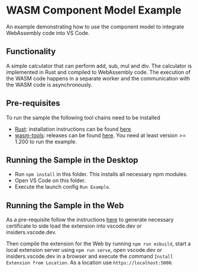 # WASM Component Model Example

An example demonstrating how to use the component model to integrate WebAssembly code into VS Code.

## Functionality

A simple calculator that can perform add, sub, mul and div. The calculator is implemented in Rust and compiled to WebAssembly code. The execution of the WASM code happens in a separate worker and the communication with the WASM code is asynchronously.

## Pre-requisites

To run the sample the following tool chains need to be installed

- [Rust](https://www.rust-lang.org/): installation instructions can be found [here](https://www.rust-lang.org/tools/install)
- [wasm-tools](https://github.com/bytecodealliance/wasm-tools): releases can be found [here](https://github.com/bytecodealliance/wasm-tools/releases). You need at least version >= 1.200 to run the example.

## Running the Sample in the Desktop

- Run `npm install` in this folder. This installs all necessary npm modules.
- Open VS Code on this folder.
- Execute the launch config `Run Example`.

## Running the Sample in the Web

As a pre-requisite follow the instructions [here](https://code.visualstudio.com/api/extension-guides/web-extensions#test-your-web-extension-in-vscode.dev) to generate necessary certificate to side load the extension into vscode.dev or insiders.vscode.dev.

Then compile the extension for the Web by running `npm run esbuild`, start a local extension server using `npm run serve`, open vscode.dev or insiders.vscode.dev in a browser and execute the command `Install Extension from Location`. As a location use `https://localhost:5000`.